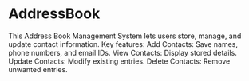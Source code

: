 # AddressBook
This Address Book Management System lets users store, manage, and update contact information.
Key features:
Add Contacts: Save names, phone numbers, and email IDs. 
View Contacts: Display stored details.
Update Contacts: Modify existing entries.
Delete Contacts: Remove unwanted entries.
